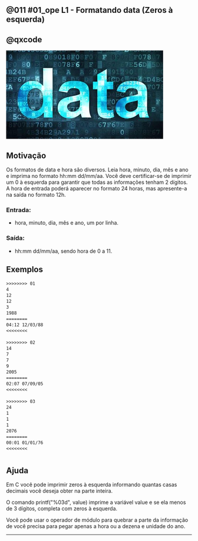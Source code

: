 ## @011 #01_ope L1 - Formatando data (Zeros à esquerda)
## @qxcode

![](__capa.jpg)

## Motivação

Os formatos de data e hora são diversos. Leia hora, minuto, dia, mês e ano e imprima no formato hh:mm dd/mm/aa. Você deve certificar-se de imprimir um 0 à esquerda para garantir que todas as informações tenham 2 dígitos. A hora de entrada poderá aparecer no formato 24 horas, mas apresente-a na saída no formato 12h.

### Entrada:
- hora, minuto, dia, mês e ano, um por linha.

### Saída:
- hh:mm dd/mm/aa, sendo hora de 0 a 11.

## Exemplos

```
>>>>>>>> 01
4
12
12
3
1988
========
04:12 12/03/88
<<<<<<<<

>>>>>>>> 02
14
7
7
9
2005
========
02:07 07/09/05
<<<<<<<<

>>>>>>>> 03
24
1
1
1
2076
========
00:01 01/01/76
<<<<<<<<
```

#

## Ajuda

Em C você pode imprimir zeros à esquerda informando quantas casas decimais você deseja obter na parte inteira.

O comando printf("%03d", value) imprime a variável value e se ela menos de 3 dígitos, completa com zeros à esquerda.

Você pode usar o operador de módulo para quebrar a parte da informação de você precisa para pegar apenas a hora ou a dezena e unidade do ano.

---

<!---
>>>>>>>> 03
0
1
1
10
2000
========
00:01 01/10/00
<<<<<<<<
--->